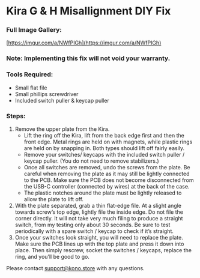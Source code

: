 # Kira G & H Misallignment DIY Fix

### Full Image Gallery:

[https://imgur.com/a/NWfPIGh](https://imgur.com/a/NWfPIGh)

### Note: Implementing this fix will not void your warranty.

### Tools Required:
 - Small flat file
 - Small phillips screwdriver
 - Included switch puller & keycap puller

### Steps:

1. Remove the upper plate from the Kira. 
    - Lift the ring off the Kira, lift from the back edge first and then the front edge. Metal rings are held on with magnets, while plastic rings are held on by snapping in. Both types should lift off fairly easily.
    - Remove your switches/ keycaps with the included switch puller / keycap puller. (You do not need to remove stabilizers.)
    - Once all switches are removed, undo the screws from the plate. Be careful when removing the plate as it may still be lightly connected to the PCB. Make sure the PCB does not become disconnected from the USB-C controller (connected by wires) at the back of the case.
    - The plastic notches around the plate must be lightly released to allow the plate to lift off.
2. With the plate separated, grab a thin flat-edge file. At a slight angle towards screw’s top edge, lightly file the inside edge. Do not file the corner directly. It will not take very much filing to produce a straight switch, from my testing only about 30 seconds. Be sure to test periodically with a spare switch / keycap to check if it’s straight.
3. Once your switches look straight, you will need to replace the plate. Make sure the PCB lines up with the top plate and press it down into place. Then simply rescrew, socket the switches / keycaps, replace the ring, and you’ll be good to go.

Please contact support@kono.store with any questions.

